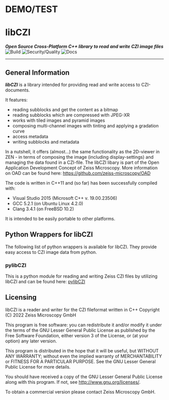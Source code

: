 # DEMO/TEST
# libCZI
***Open Source Cross-Platform C++ library to read and write CZI image files***  
![Build](https://github.com/FelixS90/libCZIrw_Demo/actions/workflows/cmake.yml/badge.svg?branch=main&event=push)
![Security/Quality](https://github.com/FelixS90/libCZIrw_Demo/actions/workflows/codeql-analysis.yml/badge.svg?branch=main&event=push)
![Docs](https://github.com/FelixS90/libCZIrw_Demo/actions/workflows/pages.yml/badge.svg?branch=main&event=push)  

---------------------------------------------------------------------

## General Information
 
***libCZI*** is a library intended for providing read and write access to CZI-documents.

It features:

* reading subblocks and get the content as a bitmap
* reading subblocks which are compressed with JPEG-XR
* works with tiled images and pyramid images
* composing multi-channel images with tinting and applying a gradation curve
* access metadata
* writing subblocks and metadata

In a nutshell, it offers (almost...) the same functionality as the 2D-viewer in ZEN - in terms of composing the image (including display-settings) and managing the data found in a CZI-file. The libCZI libary is part of the Open Application Development Concept of Zeiss Microscopy. More information on OAD can be found here: https://github.com/zeiss-microscopy/OAD

The code is written in C++11 and (so far) has been successfully compiled with:

* Visual Studio 2015 (Microsoft C++ v. 19.00.23506)
* GCC 5.2.1 (on Ubuntu Linux 4.2.0)
* Clang 3.4.1 (on FreeBSD 10.2)

It is intended to be easily portable to other platforms.

## Python Wrappers for libCZI

The following list of python wrappers is available for libCZI. They provide easy access to CZI image data from python.

### pylibCZI

This is a python module for reading and writing Zeiss CZI files by utilizing libCZI and can be found here: [pylibCZI](https://pypi.org/project/pylibCZI/)

## Licensing
libCZI is a reader and writer for the CZI fileformat written in C++
Copyright (C) 2022  Zeiss Microscopy GmbH

This program is free software: you can redistribute it and/or modify
it under the terms of the GNU Lesser General Public License as published by
the Free Software Foundation, either version 3 of the License, or
(at your option) any later version.

This program is distributed in the hope that it will be useful,
but WITHOUT ANY WARRANTY; without even the implied warranty of
MERCHANTABILITY or FITNESS FOR A PARTICULAR PURPOSE.  See the
GNU Lesser General Public License for more details.

You should have received a copy of the GNU Lesser General Public License
along with this program.  If not, see <http://www.gnu.org/licenses/>.

To obtain a commercial version please contact Zeiss Microscopy GmbH.
